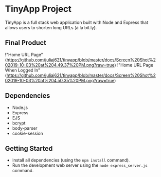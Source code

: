 # TinyApp Project

TinyApp is a full stack web application built with Node and Express that allows users to shorten long URLs (à la bit.ly).

## Final Product

!"Home URL Page" (https://github.com/juliaj621/tinyapp/blob/master/docs/Screen%20Shot%202019-10-03%20at%204.49.37%20PM.png?raw=true)
!"Home URL Page When Logged In"(https://github.com/juliaj621/tinyapp/blob/master/docs/Screen%20Shot%202019-10-03%20at%204.50.35%20PM.png?raw=true)

## Dependencies

- Node.js
- Express
- EJS
- bcrypt
- body-parser
- cookie-session

## Getting Started

- Install all dependencies (using the `npm install` command).
- Run the development web server using the `node express_server.js` command.